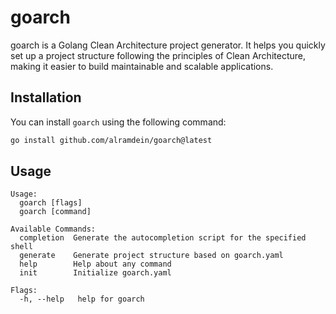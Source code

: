 # goarch

goarch is a Golang Clean Architecture project generator. It helps you quickly set up a project structure following the principles of Clean Architecture, making it easier to build maintainable and scalable applications.

## Installation

You can install `goarch` using the following command:

```bash
go install github.com/alramdein/goarch@latest
```

## Usage
```
Usage:
  goarch [flags]
  goarch [command]

Available Commands:
  completion  Generate the autocompletion script for the specified shell
  generate    Generate project structure based on goarch.yaml
  help        Help about any command
  init        Initialize goarch.yaml

Flags:
  -h, --help   help for goarch
```